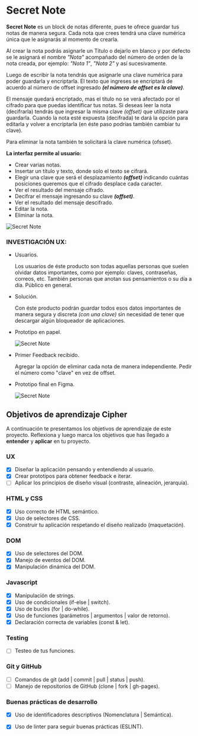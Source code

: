 # Secret Note


**Secret Note** es un block de notas diferente, pues te ofrece guardar tus notas de manera segura.
Cada nota que crees tendrá una clave numérica única que le asignarás al momento de crearla.

Al crear la nota podrás asignarle un Título o dejarlo en blanco y por defecto se le asignará el nombre _"Nota"_ 
acompañado del número de orden de la nota creada, por ejemplo: _"Nota 1"_, _"Nota 2"_ y así sucesivamente.

Luego de escribir la nota tendrás que asignarle una clave numérica para poder guardarla y encriptarla.
El texto que ingreses se encriptará de acuerdo al número de offset ingresado _**(el número de offset es la clave)**_.

El mensaje quedará encriptado, mas el título no se verá afectado por el cifrado para que puedas identificar tus notas.
Si deseas leer la nota (decifrarla) tendrás que ingresar la misma clave _(offset)_ que utilizaste para guardarla. Cuando
la nota esté expuesta (decifrada) te dará la opción para editarla y volver a encriptarla (en éste paso podrías también
cambiar tu clave).

Para eliminar la nota también te solicitará la clave numérica (ofsset).


**La interfaz permite al usuario:**

* Crear varias notas.
* Insertar un título y texto, donde solo el texto se cifrará.
* Elegir una clave que será el desplazamiento _**(offset)**_ indicando cuántas posiciones queremos que
  el cifrado desplace cada caracter.
* Ver el resultado del mensaje cifrado.
* Decifrar el mensaje ingresando su clave _**(offset)**_.
* Ver el resultado del mensaje descifrado.
* Editar la nota.
* Eliminar la nota.


![Secret Note](/images/secret-note.png "Secret Note")


  ### INVESTIGACIÓN UX:

  * Usuarios.
  
     Los usuarios de éste producto son todas aquellas personas que suelen olvidar datos
     importantes, como por ejemplo: claves, contraseñas, correos, etc.
     También personas que anotan sus pensamientos o su día a día.
     Público en general.
     
  * Solución.
  
     Con éste producto podrán guardar todos esos datos importantes de manera segura y discreta _(con una clave)_
     sin necesidad de tener que descargar algún bloqueador de aplicaciones.
     
  * Prototipo en papel.
     
      ![Secret Note](/images/prototipo-papel.png "Primer prototipo en papel")
     
  * Primer Feedback recibido.
  
     Agregar la opción de eliminar cada nota de manera independiente.
     Pedir el número como "clave" en vez de offset.

  * Prototipo final en Figma.
     
     ![Secret Note](/images/figma.png "Prototipo en Figma")
     
     
## Objetivos de aprendizaje Cipher

A continuación te presentamos los objetivos de aprendizaje de este proyecto. Reflexiona y luego marca los objetivos que has llegado a **entender** y **aplicar** en tu proyecto.

### UX

- [x] Diseñar la aplicación pensando y entendiendo al usuario.
- [x] Crear prototipos para obtener feedback e iterar.
- [ ] Aplicar los principios de diseño visual (contraste, alineación, jerarquía).

### HTML y CSS

- [x] Uso correcto de HTML semántico.
- [x] Uso de selectores de CSS.
- [x] Construir tu aplicación respetando el diseño realizado (maquetación).

### DOM

- [x] Uso de selectores del DOM.
- [x] Manejo de eventos del DOM.
- [x] Manipulación dinámica del DOM.

### Javascript

- [x] Manipulación de strings.
- [x] Uso de condicionales (if-else | switch).
- [x] Uso de bucles (for | do-while).	
- [x] Uso de funciones (parámetros | argumentos | valor de retorno).
- [x] Declaración correcta de variables (const & let).

### Testing
- [ ] Testeo de tus funciones.

### Git y GitHub
- [ ] Comandos de git (add | commit | pull | status | push).
- [ ] Manejo de repositorios de GitHub (clone | fork | gh-pages).

### Buenas prácticas de desarrollo
- [x] Uso de identificadores descriptivos (Nomenclatura | Semántica).
- [x] Uso de linter para seguir buenas prácticas (ESLINT).
    
